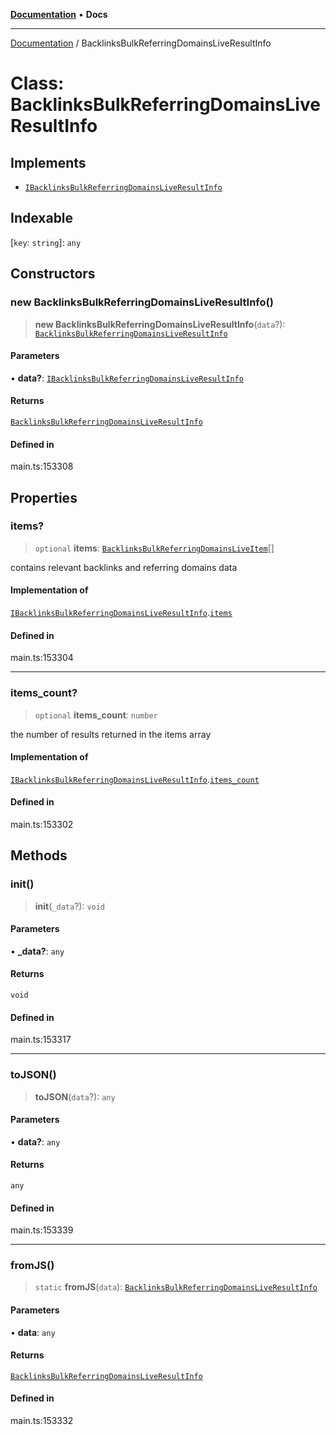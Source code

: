 [**Documentation**](../README.md) • **Docs**

***

[Documentation](../globals.md) / BacklinksBulkReferringDomainsLiveResultInfo

# Class: BacklinksBulkReferringDomainsLiveResultInfo

## Implements

- [`IBacklinksBulkReferringDomainsLiveResultInfo`](../interfaces/IBacklinksBulkReferringDomainsLiveResultInfo.md)

## Indexable

 \[`key`: `string`\]: `any`

## Constructors

### new BacklinksBulkReferringDomainsLiveResultInfo()

> **new BacklinksBulkReferringDomainsLiveResultInfo**(`data`?): [`BacklinksBulkReferringDomainsLiveResultInfo`](BacklinksBulkReferringDomainsLiveResultInfo.md)

#### Parameters

• **data?**: [`IBacklinksBulkReferringDomainsLiveResultInfo`](../interfaces/IBacklinksBulkReferringDomainsLiveResultInfo.md)

#### Returns

[`BacklinksBulkReferringDomainsLiveResultInfo`](BacklinksBulkReferringDomainsLiveResultInfo.md)

#### Defined in

main.ts:153308

## Properties

### items?

> `optional` **items**: [`BacklinksBulkReferringDomainsLiveItem`](BacklinksBulkReferringDomainsLiveItem.md)[]

contains relevant backlinks and referring domains data

#### Implementation of

[`IBacklinksBulkReferringDomainsLiveResultInfo`](../interfaces/IBacklinksBulkReferringDomainsLiveResultInfo.md).[`items`](../interfaces/IBacklinksBulkReferringDomainsLiveResultInfo.md#items)

#### Defined in

main.ts:153304

***

### items\_count?

> `optional` **items\_count**: `number`

the number of results returned in the items array

#### Implementation of

[`IBacklinksBulkReferringDomainsLiveResultInfo`](../interfaces/IBacklinksBulkReferringDomainsLiveResultInfo.md).[`items_count`](../interfaces/IBacklinksBulkReferringDomainsLiveResultInfo.md#items_count)

#### Defined in

main.ts:153302

## Methods

### init()

> **init**(`_data`?): `void`

#### Parameters

• **\_data?**: `any`

#### Returns

`void`

#### Defined in

main.ts:153317

***

### toJSON()

> **toJSON**(`data`?): `any`

#### Parameters

• **data?**: `any`

#### Returns

`any`

#### Defined in

main.ts:153339

***

### fromJS()

> `static` **fromJS**(`data`): [`BacklinksBulkReferringDomainsLiveResultInfo`](BacklinksBulkReferringDomainsLiveResultInfo.md)

#### Parameters

• **data**: `any`

#### Returns

[`BacklinksBulkReferringDomainsLiveResultInfo`](BacklinksBulkReferringDomainsLiveResultInfo.md)

#### Defined in

main.ts:153332
